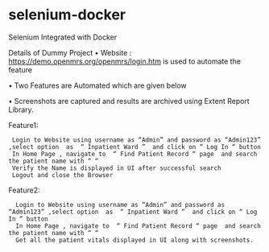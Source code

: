 # selenium-docker
Selenium Integrated with Docker


Details of Dummy Project
•	Website : https://demo.openmrs.org/openmrs/login.htm is used to automate the feature

•	Two Features are Automated which are given below

•	Screenshots are captured and results are archived using Extent Report Library.

Feature1:

     Login to Website using username as “Admin” and password as “Admin123” ,select option  as  “ Inpatient Ward ”  and click on “ Log In “ button
     In Home Page , navigate to  “ Find Patient Record “ page  and search  the patient name with “ “
     Verify the Name is displayed in UI after successful search
     Logout and close the Browser 

Feature2: 


      Login to Website using username as “Admin” and password as “Admin123” ,select option  as  “ Inpatient Ward ”  and click on “ Log In “ button
      In Home Page , navigate to  “ Find Patient Record “ page  and search  the patient name with “ “
      Get all the patient vitals displayed in UI along with screenshots.  
